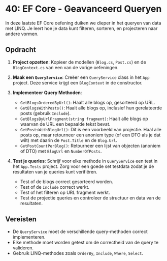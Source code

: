# 40: EF Core - Geavanceerd Queryen

In deze laatste EF Core oefening duiken we dieper in het queryen van data met LINQ. Je leert hoe je data kunt filteren, sorteren, en projecteren naar andere vormen.

## Opdracht

1.  **Project opzetten**: Kopieer de modellen (`Blog.cs`, `Post.cs`) en de `BlogContext.cs` van een van de vorige oefeningen.

2.  **Maak een `QueryService`**: Creëer een `QueryService` class in het `App` project. Deze service krijgt een `BlogContext` in de constructor.

3.  **Implementeer Query Methoden**:
    *   `GetBlogsOrderedByUrl()`: Haalt alle blogs op, gesorteerd op URL.
    *   `GetBlogsWithPosts()`: Haalt alle blogs op, inclusief hun gerelateerde posts (gebruik `Include`).
    *   `GetBlogsByUrlFragment(string fragment)`: Haalt alle blogs op waarvan de URL een bepaalde tekst bevat.
    *   `GetPostsWithBlogUrl()`: Dit is een voorbeeld van projectie. Haal alle posts op, maar retourneer een anoniem type (of een DTO als je dat wilt) met daarin de `Post.Title` en de `Blog.Url`.
    *   `GetPostCountPerBlog()`: Retourneer een lijst van objecten (anoniem of DTO) met `BlogUrl` en `NumberOfPosts`.

4.  **Test je queries**: Schrijf voor elke methode in `QueryService` een test in het `App.Tests` project. Zorg voor een goede set testdata zodat je de resultaten van je queries kunt verifiëren.
    *   Test of de blogs correct gesorteerd worden.
    *   Test of de `Include` correct werkt.
    *   Test of het filteren op URL fragment werkt.
    *   Test de projectie queries en controleer de structuur en data van de resultaten.

## Vereisten

*   De `QueryService` moet de verschillende query-methoden correct implementeren.
*   Elke methode moet worden getest om de correctheid van de query te valideren.
*   Gebruik LINQ-methodes zoals `OrderBy`, `Include`, `Where`, `Select`.

